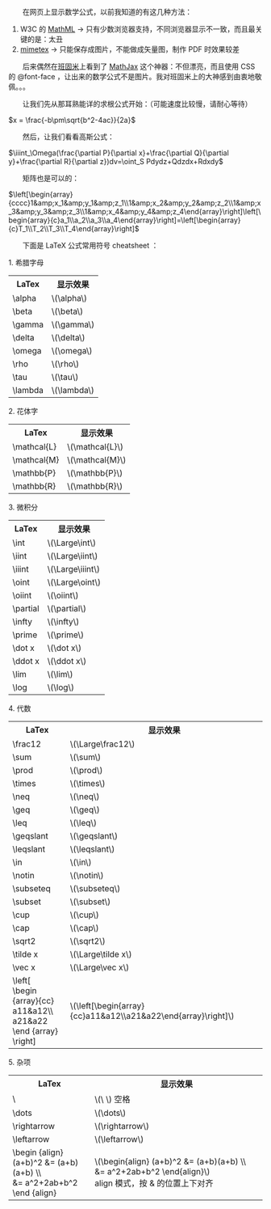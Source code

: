 　　在网页上显示数学公式，以前我知道的有这几种方法：

1. W3C 的 [MathML](http://www.w3.org/Math/) -&gt; 只有少数浏览器支持，不同浏览器显示不一致，而且最关键的是：太丑
2. [mimetex](http://www.forkosh.com/mimetex.html) -&gt; 只能保存成图片，不能做成矢量图，制作 PDF 时效果较差

　　后来偶然在[班固米](http://bangumi.tv/group/topic/4527)上看到了 [MathJax](http://www.mathjax.org/) 这个神器：不但漂亮，而且使用 CSS 的 @font-face ，让出来的数学公式不是图片。我对班固米上的大神感到由衷地敬佩。。。

　　让我们先从那耳熟能详的求根公式开始：（可能速度比较慢，请耐心等待）

$x = \frac{-b\pm\sqrt{b^2-4ac}}{2a}$

　　然后，让我们看看高斯公式：

$\iiint_\Omega(\frac{\partial P}{\partial x}+\frac{\partial Q}{\partial y}+\frac{\partial R}{\partial z})dv=\oint_S Pdydz+Qdzdx+Rdxdy$

　　矩阵也是可以的：

$\left[\begin{array}{cccc}1&amp;x_1&amp;y_1&amp;z_1\\1&amp;x_2&amp;y_2&amp;z_2\\1&amp;x_3&amp;y_3&amp;z_3\\1&amp;x_4&amp;y_4&amp;z_4\end{array}\right]\left[\begin{array}{c}a_1\\a_2\\a_3\\a_4\end{array}\right]=\left[\begin{array}{c}T_1\\T_2\\T_3\\T_4\end{array}\right]$

　　下面是 LaTeX 公式常用符号 cheatsheet ：

1\. 希腊字母

<table style="width: 100%">
<tr><th>LaTex</th><th>显示效果</th></tr>
<tr><td>\alpha</td><td>\(\alpha\)</td></tr>
<tr><td>\beta</td><td>\(\beta\)</td></tr>
<tr><td>\gamma</td><td>\(\gamma\)</td></tr>
<tr><td>\delta</td><td>\(\delta\)</td></tr>
<tr><td>\omega</td><td>\(\omega\)</td></tr>
<tr><td>\rho</td><td>\(\rho\)</td></tr>
<tr><td>\tau</td><td>\(\tau\)</td></tr>
<tr><td>\lambda</td><td>\(\lambda\)</td></tr>
</table>

2\. 花体字

<table style="width: 100%">
<tr><th>LaTex</th><th>显示效果</th></tr>
<tr><td>\mathcal{L}</td><td>\(\mathcal{L}\)</td></tr>
<tr><td>\mathcal{M}</td><td>\(\mathcal{M}\)</td></tr>
<tr><td>\mathbb{P}</td><td>\(\mathbb{P}\)</td></tr>
<tr><td>\mathbb{R}</td><td>\(\mathbb{R}\)</td></tr>
</table>

3\. 微积分

<table style="width: 100%">
<tr><th>LaTex</th><th>显示效果</th></tr>
<tr><td>\int</td><td>\(\Large\int\)</td></tr>
<tr><td>\iint</td><td>\(\Large\iint\)</td></tr>
<tr><td>\iiint</td><td>\(\Large\iiint\)</td></tr>
<tr><td>\oint</td><td>\(\Large\oint\)</td></tr>
<tr><td>\oiint</td><td>\(\oiint\)</td></tr>
<tr><td>\partial</td><td>\(\partial\)</td></tr>
<tr><td>\infty</td><td>\(\infty\)</td></tr>
<tr><td>\prime</td><td>\(\prime\)</td></tr>
<tr><td>\dot x</td><td>\(\dot x\)</td></tr>
<tr><td>\ddot x</td><td>\(\ddot x\)</td></tr>
<tr><td>\lim</td><td>\(\lim\)</td></tr>
<tr><td>\log</td><td>\(\log\)</td></tr>
</table>

4\. 代数

<table style="width: 100%">
<tr><th>LaTex</th><th>显示效果</th></tr>
<tr><td>\frac12</td><td>\(\Large\frac12\)</td></tr>
<tr><td>\sum</td><td>\(\sum\)</td></tr>
<tr><td>\prod</td><td>\(\prod\)</td></tr>
<tr><td>\times</td><td>\(\times\)</td></tr>
<tr><td>\neq</td><td>\(\neq\)</td></tr>
<tr><td>\geq</td><td>\(\geq\)</td></tr>
<tr><td>\leq</td><td>\(\leq\)</td></tr>
<tr><td>\geqslant</td><td>\(\geqslant\)</td></tr>
<tr><td>\leqslant</td><td>\(\leqslant\)</td></tr>
<tr><td>\in</td><td>\(\in\)</td></tr>
<tr><td>\notin</td><td>\(\notin\)</td></tr>
<tr><td>\subseteq</td><td>\(\subseteq\)</td></tr>
<tr><td>\subset</td><td>\(\subset\)</td></tr>
<tr><td>\cup</td><td>\(\cup\)</td></tr>
<tr><td>\cap</td><td>\(\cap\)</td></tr>
<tr><td>\sqrt2</td><td>\(\sqrt2\)</td></tr>
<tr><td>\tilde x</td><td>\(\Large\tilde x\)</td></tr>
<tr><td>\vec x</td><td>\(\Large\vec x\)</td></tr>
<tr><td>\left[<br />\begin {array}{cc}<br />a11&amp;a12\\<br />a21&amp;a22<br />\end {array}<br />\right]</td><td>\(\left[\begin{array}{cc}a11&amp;a12\\a21&amp;a22\end{array}\right]\)</td></tr>
</table>

5\. 杂项

<table style="width: 100%">
<tr><th>LaTex</th><th>显示效果</th></tr>
<tr><td>\ </td><td>\(\ \) 空格</td></tr>
<tr><td>\dots</td><td>\(\dots\)</td></tr>
<tr><td>\rightarrow</td><td>\(\rightarrow\)</td></tr>
<tr><td>\leftarrow</td><td>\(\leftarrow\)</td></tr>
<tr><td>\begin {align}<br />
		(a+b)^2 &amp;= (a+b)(a+b) \\<br />
		&amp;= a^2+2ab+b^2<br />
		\end {align}</td><td>\(\begin{align}
		(a+b)^2 &amp;= (a+b)(a+b) \\
		&amp;= a^2+2ab+b^2
		\end{align}\)<br />align 模式，按 &amp; 的位置上下对齐</td></tr>
</table>

<script type="text/x-mathjax-config">
MathJax.Hub.Config({
  imageFont: null
});
</script>
<script type="text/javascript" src="/MathJax/MathJax.js?config=TeX-AMS_HTML"></script>
